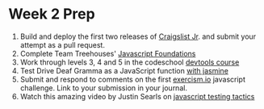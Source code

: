 # Week 2 Prep

1. Build and deploy the first two releases of
   [Craigslist Jr](../../../challenge-craigslist-jr).
   and submit your attempt as a pull request.
1. Complete Team Treehouses' [Javascript
   Foundations](http://teamtreehouse.com/library/websites/javascript-foundations)
1. Work through levels 3, 4 and 5 in the codeschool [devtools
   course](https://www.codeschool.com/courses/discover-devtools)
1. Test Drive Deaf Gramma as a JavaScript function [with
   jasmine](http://tryjasmine.com)
1. Submit and respond to comments on the first
   [exercism.io](http://exercism.io/setup/javascript)
   javascript challenge. Link to your submission in your journal.
1. Watch this amazing video by Justin Searls on [javascript testing
   tactics](https://speakerdeck.com/searls/javascript-testing-tactics)